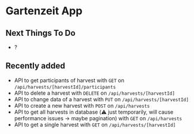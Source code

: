 # Gartenzeit App

## Next Things To Do

- ?

## Recently added

- API to get participants of harvest with `GET` on `/api/harvests/[harvestId]/participants`
- API to delete a harvest with `DELETE` on `/api/harvests/[harvestId]`
- API to change data of a harvest with `PUT` on `/api/harvests/[harvestId]`
- API to create a new harvest with `POST` on `/api/harvests`
- API to get all harvests in database (⚠️ just temporarily, will cause performance issues -> maybe pagination) with `GET` on `/api/harvests`
- API to get a single harvest with `GET` on `/api/harvests/[harvestId]`
